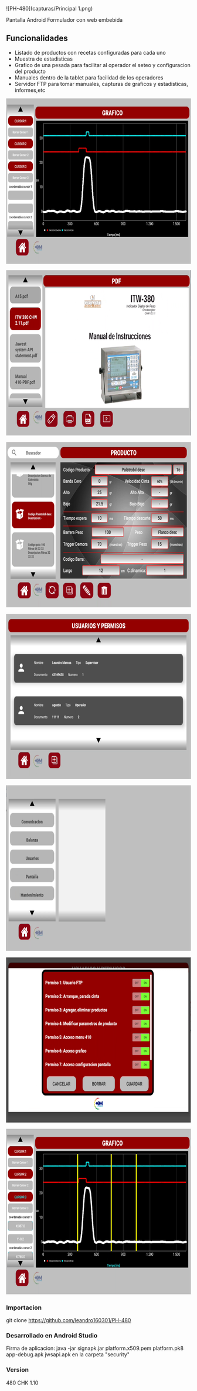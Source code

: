 
![PH-480](capturas/Principal 1.png)

Pantalla Android Formulador con web embebida


Funcionalidades
--------
* Listado de productos con recetas configuradas para cada uno
* Muestra de estadisticas
* Grafico de una pesada para facilitar al operador el seteo y configuracion del producto
* Manuales dentro de la tablet para facilidad de los operadores
* Servidor FTP para tomar manuales, capturas de graficos y estadisticas, informes,etc


<img src="capturas/GRAFICO (1).png"
     alt="Grafico de pesada"
     height="450">


<img src="capturas/PDF (1).png"
     alt="Screenshot Manuales y Videos para cliente"
     height="450">

<img src="capturas/Productos, primer vista prod actual.png"
     alt="Screenshot Recetas de productos"
     height="450">

<img src="capturas/Lista de usuarios.png"
     alt="Screenshot Lista de usuarios"
     height="450">

<img src="capturas/configuracion.png"
     alt="Screenshot Menu de configuracion del equipo"
     height="450">

<img src="capturas/Permisos de usuarios.png"
     alt="Screenshot Permisos de cada usuario"
     height="450">

<img src="capturas/GRAFICO CURSORES (1).png"
     alt="Screenshot Cursores de grafico para tomar tiempos de pesaje exactos"
     height="450">


### Importacion

 git clone https://github.com/leandro160301/PH-480

### Desarrollado en Android Studio

 Firma de aplicacion: java -jar signapk.jar platform.x509.pem platform.pk8 app-debug.apk jwsapi.apk en la carpeta "security"

### Version

480 CHK 1.10
